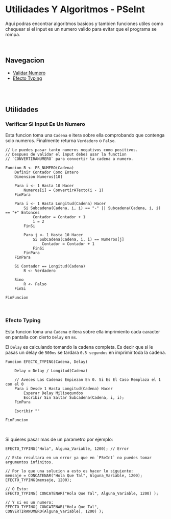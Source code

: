 # Utilidades Y Algoritmos - PSeInt
Aqui podras encontrar algoritmos basicos y tambien funciones utiles como
chequear si el input es un numero valido para evitar que el programa se rompa.

</br>

## Navegacion
- [Validar Numero](https://github.com/mr-ema/pseint#verificar-si-input-es-un-numero)
- [Efecto Typing](https://github.com/mr-ema/pseint#efecto-typing)

</br>
</br>

## Utilidades

### Verificar Si Input Es Un Numero
Esta funcion toma una `Cadena` e itera sobre ella comprobando que contenga solo numeros. Finalmente returna `Verdadero` o `Falso`.

```psc
// Le puedes pasar tanto numeros negativos como positivos.
// Despues de validar el input debes usar la function
// `CONVERTIRANUMERO` para convertir la cadena a numero.

Funcion R <- ES_NUMERO(Cadena)
	Definir Contador Como Entero
	Dimension Numeros[10]
	
	Para i <- 1 Hasta 10 Hacer
		Numeros[i] = ConvertirATexto(i - 1)
	FinPara
	
	Para i <- 1 Hasta Longitud(Cadena) Hacer
		Si Subcadena(Cadena, i, i) == "-" || Subcadena(Cadena, i, i) == "+" Entonces
			Contador = Contador + 1
			i = 2
		FinSi
		
		Para j <- 1 Hasta 10 Hacer
			Si SubCadena(Cadena, i, i) == Numeros[j]
				Contador = Contador + 1
			FinSi
		FinPara
	FinPara
	
	Si Contador == Longitud(Cadena)
		R <- Verdadero
		
	Sino 
		R <- Falso
	FinSi
	
FinFuncion
```
</br>

### Efecto Typing
Esta funcion toma una `Cadena` e itera sobre ella imprimiento cada caracter en pantalla con cierto `Delay` en `ms`.

El `Delay` es calculando tomando la cadena completa. Es decir que si le pasas un delay de `500ms` se tardara
`0.5 segundos` en imprimir toda la cadena.

```psc
Funcion EFECTO_TYPING(Cadena, Delay)
	
	Delay = Delay / Longitud(Cadena)
	
	// Aveces Las Cadenas Empiezan En 0. Si Es El Caso Remplaza el 1 con el 0
	Para i Desde 1 Hasta Longitud(Cadena) Hacer
		Esperar Delay Milisegundos
		Escribir Sin Saltar Subcadena(Cadena, i, i);
	FinPara
	
	Escribir ""
	
FinFuncion
```

</br>

Si quieres pasar mas de un parametro por ejemplo: 

```psc
EFECTO_TYPING("Hola", Alguna_Variable, 1200); // Error

// Esto resultara en un error ya que en `PSeInt` no puedes tomar argumentos infinitos.

// Por lo que una solucion a esto es hacer lo siguiente:
mensaje = CONCATENAR("Hola Que Tal", Alguna_Variable, 1200);
EFECTO_TYPING(mensaje, 1200);

// O Esto:
EFECTO_TYPING( CONCATENAR("Hola Que Tal", Alguna_Variable, 1200) );

// Y si es un numero:
EFECTO_TYPING( CONCATENAR("Hola Que Tal", CONVERTIRANUMERO(Alguna_Variable), 1200) );
```

</br>

